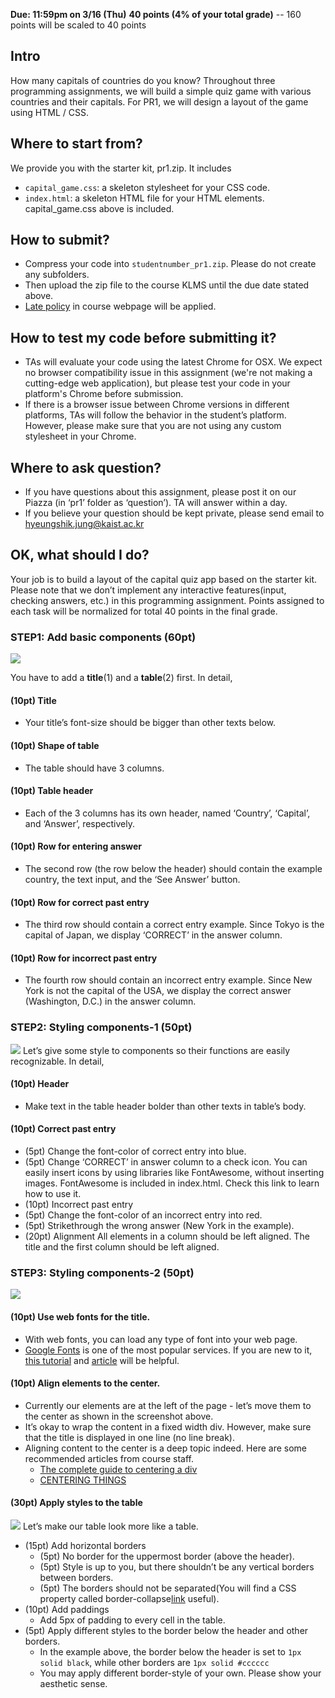 **Due: 11:59pm on 3/16 (Thu)**
**40 points (4% of your total grade)**
 -- 160 points will be scaled to 40 points

## Intro
How many capitals of countries do you know? Throughout three programming assignments, we will build a simple quiz game with various countries and their capitals. For PR1, we will design a layout of the game using HTML / CSS.

## Where to start from?
We provide you with the starter kit, pr1.zip. It includes
- `capital_game.css`: a skeleton stylesheet for your CSS code.
- `index.html`: a skeleton HTML file for your HTML elements. capital_game.css above is included.

## How to submit?
- Compress your code into `studentnumber_pr1.zip`. Please do not create any subfolders.
- Then upload the zip file to the course KLMS until the due date stated above.
- [Late policy](logistics.html#grading) in course webpage will be applied.

## How to test my code before submitting it?
- TAs will evaluate your code using the latest Chrome for OSX. We expect no browser compatibility issue in this assignment (we're not making a cutting-edge web application), but please test your code in your platform's Chrome before submission.
- If there is a browser issue between Chrome versions in different platforms, TAs will follow the behavior in the student’s platform. However, please make sure that you are not using any custom stylesheet in your Chrome.

## Where to ask question?
- If you have questions about this assignment, please post it on our Piazza (in ‘pr1’ folder as ‘question’). TA will answer within a day.
- If you believe your question should be kept private, please send email to [hyeungshik.jung@kaist.ac.kr](mailto:hyeungshik.jung@kaist.ac.kr)

## OK, what should I do?
Your job is to build a layout of the capital quiz app based on the starter kit. Please note that we don’t implement any interactive features(input, checking answers, etc.) in this programming assignment. Points assigned to each task will be normalized for total 40 points in the final grade.


### STEP1: Add basic components (60pt)
![](assets/pr1/step1.png)

You have to add a **title**(1) and a **table**(2) first. In detail,
#### (10pt) Title
* Your title’s font-size should be bigger than other texts below. 

#### (10pt) Shape of table
* The table should have 3 columns. 

#### (10pt) Table header
* Each of the 3 columns has its own header, named ‘Country’, ‘Capital’, and ‘Answer’, respectively.

#### (10pt) Row for entering answer
* The second row (the row below the header) should contain the example country, the text input, and the ‘See Answer’ button.

#### (10pt) Row for correct past entry
* The third row should contain a correct entry example. Since Tokyo is the capital of Japan, we display ‘CORRECT’ in the answer column.

#### (10pt) Row for incorrect past entry
* The fourth row should contain an incorrect entry example. Since New York is not the capital of the USA, we display the correct answer (Washington, D.C.) in the answer column.


### STEP2: Styling components-1 (50pt)
![](assets/pr1/step2.png)
Let’s give some style to components so their functions are easily recognizable. In detail,

#### (10pt) Header
* Make text in the table header bolder than other texts in table’s body.

#### (10pt) Correct past entry
* (5pt) Change the font-color of correct entry into blue.
* (5pt) Change ‘CORRECT’ in answer column to a check icon. You can easily insert icons by using libraries like FontAwesome, without inserting images. FontAwesome is included in index.html. Check this link to learn how to use it.
* (10pt) Incorrect past entry
* (5pt) Change the font-color of an incorrect entry into red.
* (5pt) Strikethrough the wrong answer (New York in the example).
* (20pt) Alignment
All elements in a column should be left aligned.
The title and the first column should be left aligned.


### STEP3: Styling components-2 (50pt)
![](assets/pr1/step3.png)
#### (10pt) Use web fonts for the title.
* With web fonts, you can load any type of font into your web page.
* [Google Fonts](fonts.google.com/) is one of the most popular services. If you are new to it, [this tutorial](https://developers.google.com/fonts/docs/getting_started) and [article](https://developer.mozilla.org/en-US/docs/Learn/CSS/Styling_text/Web_fonts) will be helpful.

#### (10pt) Align elements to the center.
* Currently our elements are at the left of the page - let’s move them to the center as shown in the screenshot above.
* It’s okay to wrap the content in a fixed width div. However, make sure that the title is displayed in one line (no line break).
* Aligning content to the center is a deep topic indeed. Here are some recommended articles from course staff.
	* [The complete guide to centering a div](http://www.tipue.com/blog/center-a-div/)
	* [CENTERING THINGS](https://www.w3.org/Style/Examples/007/center.en.html)

#### (30pt) Apply styles to the table
![](assets/pr1/step4.png)
Let’s make our table look more like a table.
* (15pt) Add horizontal borders
	* (5pt) No border for the uppermost border (above the header).
	* (5pt) Style is up to you, but there shouldn’t be any vertical borders between borders.
	* (5pt) The borders should not be separated(You will find a CSS property called border-collapse[link](https://developer.mozilla.org/en-US/docs/Web/CSS/border-collapse) useful).
* (10pt) Add paddings
	* Add 5px of padding to every cell in the table.
* (5pt) Apply different styles to the border below the header and other borders.
	* In the example above, the border below the header is set to `1px solid black`, while other borders are `1px solid #cccccc`
	* You may apply different border-style of your own. Please show your aesthetic sense.
